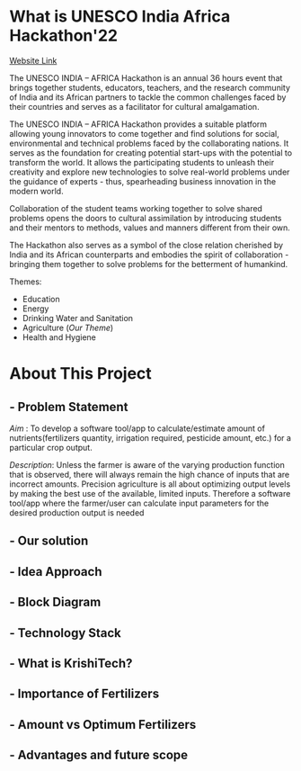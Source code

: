 # What is UNESCO India Africa Hackathon'22 #

[Website Link](https://uia.mic.gov.in/)

The UNESCO INDIA – AFRICA Hackathon is an annual 36 hours event that brings together students, educators, teachers, and the research community of India and its African partners to tackle the common challenges faced by their countries and serves as a facilitator for cultural amalgamation.

The UNESCO INDIA – AFRICA Hackathon provides a suitable platform allowing young innovators to come together and find solutions for social, environmental and technical problems faced by the collaborating nations. It serves as the foundation for creating potential start-ups with the potential to transform the world. It allows the participating students to unleash their creativity and explore new technologies to solve real-world problems under the guidance of experts - thus, spearheading business innovation in the modern world.

Collaboration of the student teams working together to solve shared problems opens the doors to cultural assimilation by introducing students and their mentors to methods, values and manners different from their own.

The Hackathon also serves as a symbol of the close relation cherished by India and its African counterparts and embodies the spirit of collaboration - bringing them together to solve problems for the betterment of humankind.

Themes: 
  * Education
  * Energy
  * Drinking Water and Sanitation
  * Agriculture (*Our Theme*)
  * Health and Hygiene
 
 # About This Project #
 
## - Problem Statement ##
*Aim* : To develop a software tool/app to calculate/estimate amount of nutrients(fertilizers quantity, irrigation required, pesticide amount, etc.) for a particular crop output.

*Description*: Unless the farmer is aware of the varying production function that is observed, there will always remain the high chance of inputs that are incorrect amounts. Precision agriculture is all about optimizing output levels by making the best use of the available, limited inputs.
Therefore a software tool/app where the farmer/user can calculate input parameters for the desired production output is needed

## - Our solution ##

## - Idea Approach ##

## - Block Diagram ##

## - Technology Stack ##

## - What is KrishiTech? ##

## - Importance of Fertilizers ##

## - Amount vs Optimum Fertilizers ##

## - Advantages and future scope ##

